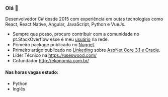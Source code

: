 ### Olá 👋

Desenvolvedor C# desde 2015 com experiência em outas tecnologias como React, React Native, Angular, JavaScript, Python e VueJs.

* Sempre que posso, procuro contribuir com a comunidade no pt.StackOverflow esse é meu [usuário](https://pt.stackoverflow.com/users/41472/samuel-renan-gon%c3%a7alves-vaz) na rede.
* Primeiro package publicado no [Nugget](https://www.nuget.org/packages/DapperExtensions.Oracle/).
* Primeiro artigo publicado no [Linkeding](https://www.linkedin.com/in/samuel-renan-gon%C3%A7alves-vaz-b6b83a103/) sobre [AspNet Core 3.1 e Oracle](https://www.linkedin.com/pulse/aspnet-core-31-e-oracle-samuel-renan-g-vaz/).
* Líder Técnico na https://useswood.com/
* Cofundador http://ekonomia.com.br/

#### Nas horas vagas estudo:

 - Python
 - Inglês

<!--
**samuelrvg/samuelrvg** is a ✨ _special_ ✨ repository because its `README.md` (this file) appears on your GitHub profile.

Here are some ideas to get you started:

- 🔭 I’m currently working on ...
- 🌱 I’m currently learning ...
- 👯 I’m looking to collaborate on ...
- 🤔 I’m looking for help with ...
- 💬 Ask me about ...
- 📫 How to reach me: ...
- 😄 Pronouns: ...
- ⚡ Fun fact: ...
-->

